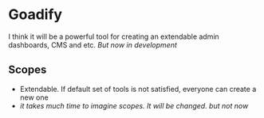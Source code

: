 # Goadify

I think it will be a powerful tool for creating an extendable admin dashboards, CMS and etc. *But now in development*


## Scopes
- Extendable. If default set of tools is not satisfied, everyone can create a new one
- *it takes much time to imagine scopes. It will be changed. but not now*
